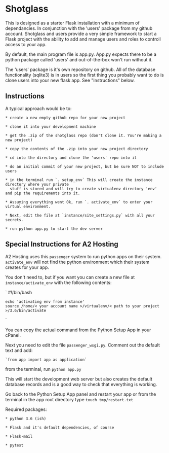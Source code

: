 # Shotglass

This is designed as a starter Flask installation with a minimum of dependancies. In conjunction with the 'users' package from
my github account. Shotglass and users provide a very simple framework to start a Flask project with the ability to add and 
manage users and roles to controll access to your app.

By default, the main program file is app.py. App.py expects there to be a python package called 'users' and out-of-the-box 
won't run without it.

The 'users' package is it's own repository on github. All of the database functionality (sqlite3) is in users so the first thing
you probably want to do is clone users into your new flask app. See "Instructions" below.

## Instructions 

A typical approach would be to:

    * create a new empty github repo for your new project
    
    * clone it into your development machine
    
    * get the .zip of the shotglass repo (don't clone it. You're making a new project)
    
    * copy the contents of the .zip into your new project directory
    
    * cd into the directory and clone the 'users' repo into it
    
    * do an initial commit of your new project, but be sure NOT to include users
    
    * in the terminal run `. setup_env` This will create the instance directory where your private
      stuff is stored and will try to create virtualenv directory 'env' and pip the requirements into it.
      
    * Assuming everything went Ok, run `. activate_env` to enter your virtual environment.
    
    * Next, edit the file at `instance/site_settings.py` with all your secrets.
    
    * run python app.py to start the dev server
    
## Special Instructions for A2 Hosting

A2 Hosting uses this `passenger` system to run python apps on their system. `activate_env` will not find the python 
environment which their system creates for your app.

You don't need to, but if you want you can create a new file at `instance/activate_env` with the following contents:

`
    #!/bin/bash

    echo 'activating env from instance'
    source /home/< your account name >/virtualenv/< path to your project >/3.6/bin/activate
`

You can copy the actual command from the Python Setup App in your cPanel.

Next you need to edit the file `passenger_wsgi.py`. Comment out the default text and add:

    `from app import app as application`
    
from the terminal, run `python app.py`

This will start the development web server but also creates the default database records and is a good way to check that 
everything is working.

Go back to the Python Setup App panel and restart your app or from the terminal in the app root directory type 
`touch tmp/restart.txt`


Required packages:

    * python 3.6 (ish)
    
    * Flask and it's default dependencies, of course
    
    * Flask-mail
    
    * pytest
